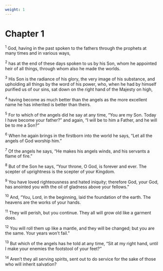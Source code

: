 ```yaml
---
weight: 1
---
```


# Chapter 1

<sup>1</sup> God, having in the past spoken to the fathers through the prophets at many times and in various ways, 

<sup>2</sup> has at the end of these days spoken to us by his Son, whom he appointed heir of all things, through whom also he made the worlds. 

<sup>3</sup> His Son is the radiance of his glory, the very image of his substance, and upholding all things by the word of his power, who, when he had by himself purified us of our sins, sat down on the right hand of the Majesty on high, 

<sup>4</sup> having become as much better than the angels as the more excellent name he has inherited is better than theirs. 

<sup>5</sup> For to which of the angels did he say at any time, “You are my Son. Today I have become your father?” and again, “I will be to him a Father, and he will be to me a Son?” 

<sup>6</sup> When he again brings in the firstborn into the world he says, “Let all the angels of God worship him.” 

<sup>7</sup> Of the angels he says, “He makes his angels winds, and his servants a flame of fire.” 

<sup>8</sup> But of the Son he says, “Your throne, O God, is forever and ever. The scepter of uprightness is the scepter of your Kingdom. 

<sup>9</sup> You have loved righteousness and hated iniquity; therefore God, your God, has anointed you with the oil of gladness above your fellows.” 

<sup>10</sup> And, “You, Lord, in the beginning, laid the foundation of the earth. The heavens are the works of your hands. 

<sup>11</sup> They will perish, but you continue. They all will grow old like a garment does. 

<sup>12</sup> You will roll them up like a mantle, and they will be changed; but you are the same. Your years won’t fail.” 

<sup>13</sup> But which of the angels has he told at any time, “Sit at my right hand, until I make your enemies the footstool of your feet?” 

<sup>14</sup> Aren’t they all serving spirits, sent out to do service for the sake of those who will inherit salvation? 


